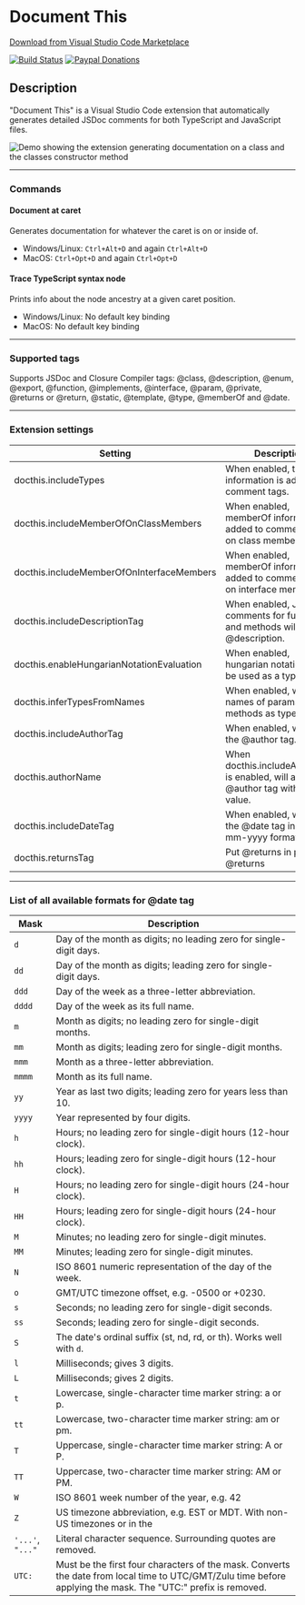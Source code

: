 # Document This

[Download from Visual Studio Code Marketplace](https://marketplace.visualstudio.com/items?itemName=oouo-diogo-perdigao.docthis)

[ ![Build Status](https://travis-ci.org/oouo-diogo-perdigao/vscode-docthis.svg?branch=master)](https://travis-ci.org/oouo-diogo-perdigao/vscode-docthis) [ ![Paypal Donations](https://www.paypalobjects.com/en_US/i/btn/btn_donate_SM.gif)](https://www.paypal.com/cgi-bin/webscr?cmd=_s-xclick&hosted_button_id=GG4X8R7UTV3AN&source=url)

## Description

"Document This" is a Visual Studio Code extension that automatically generates detailed JSDoc comments for both TypeScript and JavaScript files.

 ![Demo showing the extension generating documentation on a class and the classes constructor method](images/demo.gif)


---

### Commands

#### Document at caret

Generates documentation for whatever the caret is on or inside of.

* Windows/Linux: `Ctrl+Alt+D` and again `Ctrl+Alt+D`
* MacOS: `Ctrl+Opt+D` and again `Ctrl+Opt+D`

#### Trace TypeScript syntax node

Prints info about the node ancestry at a given caret position.

* Windows/Linux: No default key binding
* MacOS: No default key binding


---

### Supported tags

Supports JSDoc and Closure Compiler tags: @class, @description, @enum, @export, @function, @implements, @interface, @param, @private, @returns or @return, @static, @template, @type, @memberOf and @date.


---

### Extension settings

| Setting | Description | Default |
|----|----|----|
| docthis.includeTypes | When enabled, type information is added to comment tags. | True |
| docthis.includeMemberOfOnClassMembers | When enabled, memberOf information is added to comment tags on class members. | True |
| docthis.includeMemberOfOnInterfaceMembers | When enabled, memberOf information is added to comment tags on interface members. | True |
| docthis.includeDescriptionTag | When enabled, JSDoc comments for functions and methods will include @description. | False |
| docthis.enableHungarianNotationEvaluation | When enabled, hungarian notation will be used as a type hint. | False |
| docthis.inferTypesFromNames | When enabled, will use names of params & methods as type hints. | False |
| docthis.includeAuthorTag | When enabled, will add the @author tag. | False |
| docthis.authorName | When docthis.includeAuthorTag is enabled, will add @author tag with this value. | None: Set the text for this tag by adding docthis.authorName to your settings file. |
| docthis.includeDateTag | When enabled, will add the @date tag in dd-mm-yyyy format. | False |
| docthis.returnsTag | Put @returns in place of @returns | False |


---

### List of all available formats for @date tag

| Mask | Description |
|----|----|
| `d` | Day of the month as digits; no leading zero for single-digit days. |
| `dd` | Day of the month as digits; leading zero for single-digit days. |
| `ddd` | Day of the week as a three-letter abbreviation. |
| `dddd` | Day of the week as its full name. |
| `m` | Month as digits; no leading zero for single-digit months. |
| `mm` | Month as digits; leading zero for single-digit months. |
| `mmm` | Month as a three-letter abbreviation. |
| `mmmm` | Month as its full name. |
| `yy` | Year as last two digits; leading zero for years less than 10. |
| `yyyy` | Year represented by four digits. |
| `h` | Hours; no leading zero for single-digit hours (12-hour clock). |
| `hh` | Hours; leading zero for single-digit hours (12-hour clock). |
| `H` | Hours; no leading zero for single-digit hours (24-hour clock). |
| `HH` | Hours; leading zero for single-digit hours (24-hour clock). |
| `M` | Minutes; no leading zero for single-digit minutes. |
| `MM` | Minutes; leading zero for single-digit minutes. |
| `N` | ISO 8601 numeric representation of the day of the week. |
| `o` | GMT/UTC timezone offset, e.g. -0500 or +0230. |
| `s` | Seconds; no leading zero for single-digit seconds. |
| `ss` | Seconds; leading zero for single-digit seconds. |
| `S` | The date's ordinal suffix (st, nd, rd, or th). Works well with `d`. |
| `l` | Milliseconds; gives 3 digits. |
| `L` | Milliseconds; gives 2 digits. |
| `t` | Lowercase, single-character time marker string: a or p. |
| `tt` | Lowercase, two-character time marker string: am or pm. |
| `T` | Uppercase, single-character time marker string: A or P. |
| `TT` | Uppercase, two-character time marker string: AM or PM. |
| `W` | ISO 8601 week number of the year, e.g. 42 |
| `Z` | US timezone abbreviation, e.g. EST or MDT. With non-US timezones or in the |
| `'...'`, `"..."` | Literal character sequence. Surrounding quotes are removed. |
| `UTC:` | Must be the first four characters of the mask. Converts the date from local time to UTC/GMT/Zulu time before applying the mask. The "UTC:" prefix is removed. |


